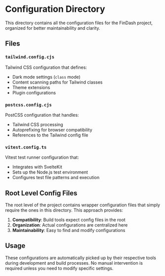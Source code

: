 # Configuration Directory

This directory contains all the configuration files for the FinDash project, organized for better maintainability and clarity.

## Files

### `tailwind.config.cjs`
Tailwind CSS configuration that defines:
- Dark mode settings (`class` mode)
- Content scanning paths for Tailwind classes
- Theme extensions
- Plugin configurations

### `postcss.config.cjs` 
PostCSS configuration that handles:
- Tailwind CSS processing
- Autoprefixing for browser compatibility
- References to the Tailwind config file

### `vitest.config.ts`
Vitest test runner configuration that:
- Integrates with SvelteKit
- Sets up the Node.js test environment
- Configures test file patterns and execution

## Root Level Config Files

The root level of the project contains wrapper configuration files that simply require the ones in this directory. This approach provides:

1. **Compatibility**: Build tools expect config files in the root
2. **Organization**: Actual configurations are centralized here
3. **Maintainability**: Easy to find and modify configurations

## Usage

These configurations are automatically picked up by their respective tools during development and build processes. No manual intervention is required unless you need to modify specific settings.
